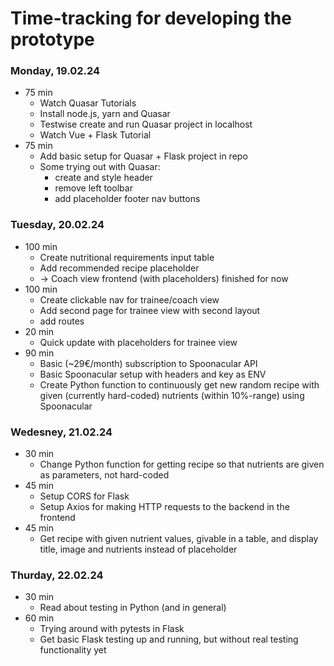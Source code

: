 # Time-tracking for developing the prototype

### Monday, 19.02.24

- 75 min
  - Watch Quasar Tutorials
  - Install node.js, yarn and Quasar
  - Testwise create and run Quasar project in localhost
  - Watch Vue + Flask Tutorial
- 75 min
  - Add basic setup for Quasar + Flask project in repo
  - Some trying out with Quasar:
    - create and style header
    - remove left toolbar
    - add placeholder footer nav buttons

### Tuesday, 20.02.24

- 100 min
  - Create nutritional requirements input table
  - Add recommended recipe placeholder
  - -> Coach view frontend (with placeholders) finished for now
- 100 min
  - Create clickable nav for trainee/coach view
  - Add second page for trainee view with second layout
  - add routes
- 20 min
  - Quick update with placeholders for trainee view
- 90 min
  - Basic (~29€/month) subscription to Spoonacular API
  - Basic Spoonacular setup with headers and key as ENV
  - Create Python function to continuously get new random recipe with given (currently hard-coded) 
    nutrients (within 10%-range) using Spoonacular

### Wedesney, 21.02.24

- 30 min
  - Change Python function for getting recipe so that nutrients are given as parameters, not hard-coded
- 45 min
  - Setup CORS for Flask
  - Setup Axios for making HTTP requests to the backend in the frontend
- 45 min
  - Get recipe with given nutrient values, givable in a table,
    and display title, image and nutrients instead of placeholder

### Thurday, 22.02.24

- 30 min
  - Read about testing in Python (and in general)
- 60 min
  - Trying around with pytests in Flask
  - Get basic Flask testing up and running, but without real testing functionality yet

